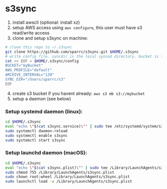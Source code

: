 # s3sync

1. install awscli (optional: install xz)
2. setup AWS access using `aws configure`, this user must have s3 read/write access
3. clone and setup s3sync on machine: 
```bash
# clone this repo to ~/.s3sync
git clone https://github.com/sparrc/s3sync.git $HOME/.s3sync
# write config file. syncdir is the local synced directory. bucket is the s3 bucket.
cat << EOF > $HOME/.s3sync/config
BUCKET="myBucket"
AWS_PROFILE="default"
ARCHIVE_INTERVAL="120"
SYNC_DIR="/Users/sparrc/s3"
EOF
```
4. create s3 bucket if you havent already: `aws s3 mb s3://mybucket`
5. setup a daemon (see below)

### Setup systemd daemon (linux):

```bash
cd $HOME/.s3sync
eval "echo \"$(cat s3sync.service)\"" | sudo tee /etc/systemd/system/s3sync.service
sudo systemctl daemon-reload
sudo systemctl enable s3sync
sudo systemctl start s3sync
```

### Setup launchd daemon (macOS):

```bash
cd $HOME/.s3sync
eval "echo \"$(cat s3sync.plist)\"" | sudo tee /Library/LaunchAgents/s3sync.plist
sudo chmod 755 /Library/LaunchAgents/s3sync.plist
sudo chown root:wheel /Library/LaunchAgents/s3sync.plist
sudo launchctl load -w /Library/LaunchAgents/s3sync.plist
```


